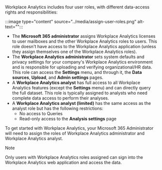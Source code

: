 Workplace Analytics includes four user roles, with different data-access rights and responsibilities:

:::image type="content" source="../media/assign-user-roles.png" alt-text="<A graphic shows the four user roles available in Workplace Analytics. Each role includes an avatar or user image and description of the roles. Scroll down for text descriptions of those user roles.>":::

- The **Microsoft 365 administrator** assigns Workplace Analytics licenses to user mailboxes and the other Workplace Analytics roles to users. This role doesn't have access to the Workplace Analytics application (unless they assign themselves one of the Workplace Analytics roles).
- The **Workplace Analytics administrator** sets system defaults and privacy settings for your company's Workplace Analytics environment and is responsible for uploading and verifying organizational/HR data. This role can access the **Settings** menu, and through it, the **Data sources**, **Upload**, and **Admin settings** pages.
- A **Workplace Analytics analyst** has full access to all Workplace Analytics features (except the **Settings** menu) and can directly query the full dataset. This role is typically assigned to analysts who need complete data access to perform their analyses.
- A **Workplace Analytics analyst (limited)** has the same access as the analyst role but has the following restrictions:
   - No access to Queries
   - Read-only access to the **Analysis settings** page

To get started with Workplace Analytics, your Microsoft 365 Administrator will need to assign the roles of Workplace Analytics administrator and Workplace Analytics analyst.

>[!NOTE]
>Only users with Workplace Analytics roles assigned can sign into the Workplace Analytics web application and access the data.
